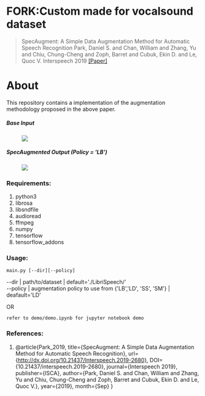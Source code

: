# FORK:Custom made for vocalsound dataset

> SpecAugment: A Simple Data Augmentation Method for Automatic Speech Recognition
> Park, Daniel S. and Chan, William and Zhang, Yu and Chiu, Chung-Cheng and Zoph, Barret and Cubuk, Ekin D. and Le, Quoc V.
> Interspeech 2019
> [[Paper]](http://dx.doi.org/10.21437/Interspeech.2019-2680)
# About
This repository contains a implementation of the augmentation methodology proposed in the above paper.


##### Base Input
<figure>
  <img src="demo/base.png"/>
</figure>

##### SpecAugmented Output (Policy = 'LB')
<figure>
  <img src="demo/time_mask.png"/>
</figure>

### Requirements:
1. python3
2. librosa
3. libsndfile
4. audioread
5. ffmpeg
5. numpy
6. tensorflow
7. tensorflow_addons

### Usage:
```
main.py [--dir][--policy]
```

--dir    | path/to/dataset | default='./LibriSpeech/'\
--policy | augmentation policy to use from {'LB','LD', 'SS', 'SM'} | deafault='LD'

OR

```
refer to demo/demo.ipynb for jupyter notebook demo
```


### References:
1. @article{Park_2019,
   title={SpecAugment: A Simple Data Augmentation Method for Automatic Speech Recognition},
   url={http://dx.doi.org/10.21437/Interspeech.2019-2680},
   DOI={10.21437/interspeech.2019-2680},
   journal={Interspeech 2019},
   publisher={ISCA},
   author={Park, Daniel S. and Chan, William and Zhang, Yu and Chiu, Chung-Cheng and Zoph, Barret and Cubuk, Ekin D. and Le, Quoc V.},
   year={2019},
   month={Sep}
}
